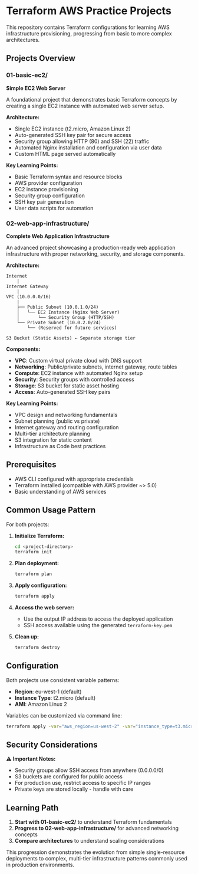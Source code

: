# Terraform AWS Practice Projects

This repository contains Terraform configurations for learning AWS infrastructure provisioning, progressing from basic to more complex architectures.

## Projects Overview

### 01-basic-ec2/
**Simple EC2 Web Server**

A foundational project that demonstrates basic Terraform concepts by creating a single EC2 instance with automated web server setup.

**Architecture:**
- Single EC2 instance (t2.micro, Amazon Linux 2)
- Auto-generated SSH key pair for secure access
- Security group allowing HTTP (80) and SSH (22) traffic
- Automated Nginx installation and configuration via user data
- Custom HTML page served automatically

**Key Learning Points:**
- Basic Terraform syntax and resource blocks
- AWS provider configuration
- EC2 instance provisioning
- Security group configuration
- SSH key pair generation
- User data scripts for automation

### 02-web-app-infrastructure/
**Complete Web Application Infrastructure**

An advanced project showcasing a production-ready web application infrastructure with proper networking, security, and storage components.

**Architecture:**
```
Internet
    |
Internet Gateway
    |
VPC (10.0.0.0/16)
    |
    ├── Public Subnet (10.0.1.0/24)
    │   └── EC2 Instance (Nginx Web Server)
    │       └── Security Group (HTTP/SSH)
    └── Private Subnet (10.0.2.0/24)
        └── (Reserved for future services)

S3 Bucket (Static Assets) ← Separate storage tier
```

**Components:**
- **VPC**: Custom virtual private cloud with DNS support
- **Networking**: Public/private subnets, internet gateway, route tables
- **Compute**: EC2 instance with automated Nginx setup
- **Security**: Security groups with controlled access
- **Storage**: S3 bucket for static asset hosting
- **Access**: Auto-generated SSH key pairs

**Key Learning Points:**
- VPC design and networking fundamentals
- Subnet planning (public vs private)
- Internet gateway and routing configuration
- Multi-tier architecture planning
- S3 integration for static content
- Infrastructure as Code best practices

## Prerequisites

- AWS CLI configured with appropriate credentials
- Terraform installed (compatible with AWS provider ~> 5.0)
- Basic understanding of AWS services

## Common Usage Pattern

For both projects:

1. **Initialize Terraform:**
   ```bash
   cd <project-directory>
   terraform init
   ```

2. **Plan deployment:**
   ```bash
   terraform plan
   ```

3. **Apply configuration:**
   ```bash
   terraform apply
   ```

4. **Access the web server:**
   - Use the output IP address to access the deployed application
   - SSH access available using the generated `terraform-key.pem`

5. **Clean up:**
   ```bash
   terraform destroy
   ```

## Configuration

Both projects use consistent variable patterns:
- **Region**: eu-west-1 (default)
- **Instance Type**: t2.micro (default)
- **AMI**: Amazon Linux 2

Variables can be customized via command line:
```bash
terraform apply -var="aws_region=us-west-2" -var="instance_type=t3.micro"
```

## Security Considerations

⚠️ **Important Notes:**
- Security groups allow SSH access from anywhere (0.0.0.0/0)
- S3 buckets are configured for public access
- For production use, restrict access to specific IP ranges
- Private keys are stored locally - handle with care

## Learning Path

1. **Start with 01-basic-ec2/** to understand Terraform fundamentals
2. **Progress to 02-web-app-infrastructure/** for advanced networking concepts
3. **Compare architectures** to understand scaling considerations

This progression demonstrates the evolution from simple single-resource deployments to complex, multi-tier infrastructure patterns commonly used in production environments.